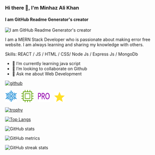 ### Hi there 👋, I'm Minhaz Ali Khan
#### I am GitHub Readme Generator's creator
![I am GitHub Readme Generator's creator](https://scontent-dfw5-1.xx.fbcdn.net/v/t39.30808-1/445761664_10211055424457116_6079568485561764468_n.jpg?stp=c67.0.200.200a_dst-jpg_p200x200&_nc_cat=111&ccb=1-7&_nc_sid=5f2048&_nc_ohc=lNS3JZtU414Q7kNvgGakYD6&_nc_ht=scontent-dfw5-1.xx&oh=00_AYCHy5khTZCg9QLpojY8gmzTWTelTQ4Ss-50Yl6nZirjdg&oe=665B1164)

I am a MERN Stack Developer who is passionate about making error free website. I am always learning and sharing my knowledge with others. 

Skills:  REACT / JS / HTML / CSS/ Node Js / Express Js / MongoDb

- 🌱 I’m currently learning java script 
- 👯 I’m looking to collaborate on Github 
- 💬 Ask me about Web Development 


[<img src='https://cdn.jsdelivr.net/npm/simple-icons@3.0.1/icons/github.svg' alt='github' height='40'>](https://github.com/MinhazAliKhan)  

<a href='https://archiveprogram.github.com/'><img src='https://raw.githubusercontent.com/acervenky/animated-github-badges/master/assets/acbadge.gif' width='40' height='40'></a> <a href='https://docs.github.com/en/developers'><img src='https://raw.githubusercontent.com/acervenky/animated-github-badges/master/assets/devbadge.gif' width='40' height='40'></a> <a href='https://github.com/pricing'><img src='https://raw.githubusercontent.com/acervenky/animated-github-badges/master/assets/pro.gif' width='40' height='40'></a> <a href='https://stars.github.com/'><img src='https://raw.githubusercontent.com/acervenky/animated-github-badges/master/assets/starbadge.gif' width='35' height='35'></a> 

[![trophy](https://github-profile-trophy.vercel.app/?username=MinhazAliKhan)](https://github.com/ryo-ma/github-profile-trophy)

[![Top Langs](https://github-readme-stats.vercel.app/api/top-langs/?username=MinhazAliKhan)](https://github.com/anuraghazra/github-readme-stats)

![GitHub stats](https://github-readme-stats.vercel.app/api?username=MinhazAliKhan&show_icons=true&count_private=true)  

![GitHub metrics](https://metrics.lecoq.io/MinhazAliKhan)  

![GitHub streak stats](https://streak-stats.demolab.com/?user=MinhazAliKhan)  

